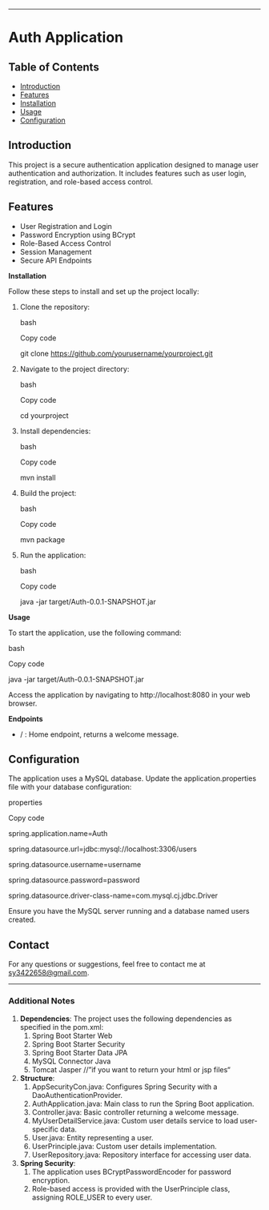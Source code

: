 
-----
# **Auth Application**
## **Table of Contents**
- [Introduction](#_introduction)
- [Features](#_features)
- [Installation](#_installation)
- [Usage](#_usage)
- [Configuration](#_configuration)
## <a name="_introduction"></a>**Introduction**
This project is a secure authentication application designed to manage user authentication and authorization. It includes features such as user login, registration, and role-based access control.
## <a name="_features"></a>**Features**
- User Registration and Login
- Password Encryption using BCrypt
- Role-Based Access Control
- Session Management
- Secure API Endpoints

<a name="_installation"></a><a name="_configuration"></a>**Installation**

Follow these steps to install and set up the project locally:

1. Clone the repository:

   bash

   Copy code

   git clone https://github.com/yourusername/yourproject.git

1. Navigate to the project directory:

   bash

   Copy code

   cd yourproject

1. Install dependencies:

   bash

   Copy code

   mvn install

1. Build the project:

   bash

   Copy code

   mvn package

1. Run the application:

   bash

   Copy code

   java -jar target/Auth-0.0.1-SNAPSHOT.jar

**Usage**

To start the application, use the following command:

bash

Copy code

java -jar target/Auth-0.0.1-SNAPSHOT.jar

Access the application by navigating to http://localhost:8080 in your web browser.

**Endpoints**

- / : Home endpoint, returns a welcome message.
## **Configuration**
The application uses a MySQL database. Update the application.properties file with your database configuration:

properties

Copy code

spring.application.name=Auth

spring.datasource.url=jdbc:mysql://localhost:3306/users

spring.datasource.username=username

spring.datasource.password=password

spring.datasource.driver-class-name=com.mysql.cj.jdbc.Driver

Ensure you have the MySQL server running and a database named users created.
## <a name="_contributing"></a><a name="_license"></a><a name="_contact"></a>**Contact**
For any questions or suggestions, feel free to contact me at sy3422658@gmail.com.

-----
### **Additional Notes**
1. **Dependencies**: The project uses the following dependencies as specified in the pom.xml:
   1. Spring Boot Starter Web
   1. Spring Boot Starter Security
   1. Spring Boot Starter Data JPA
   1. MySQL Connector Java
   1. Tomcat Jasper //”if you want to return  your html or jsp files“
1. **Structure**:
   1. AppSecurityCon.java: Configures Spring Security with a DaoAuthenticationProvider.
   1. AuthApplication.java: Main class to run the Spring Boot application.
   1. Controller.java: Basic controller returning a welcome message.
   1. MyUserDetailService.java: Custom user details service to load user-specific data.
   1. User.java: Entity representing a user.
   1. UserPrinciple.java: Custom user details implementation.
   1. UserRepository.java: Repository interface for accessing user data.
1. **Spring Security**:
   1. The application uses BCryptPasswordEncoder for password encryption.
   1. Role-based access is provided with the UserPrinciple class, assigning ROLE\_USER to every user.

